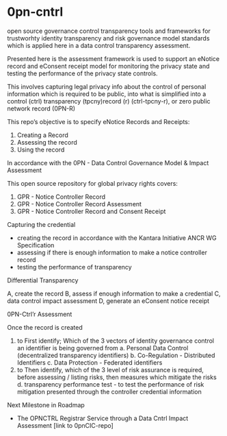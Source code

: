 # 0pn-cntrl
open source governance control transparency tools and frameworks for trustworhty identity transparency and risk governance model standards which is applied here in a data control transparency assessment. 

Presented here is the assessment framework is used to support  an eNotice record and eConsent receipt model for  monitoring the privacy state and testing the performance of the privacy state controls. 

This involves capturing legal privacy info about the control of personal information which is required to be public, into what is simplified into a control (ctrl) transparency (tpcny)record (r) (ctrl-tpcny-r), or zero public network record (0PN-R)

This repo’s objective is to specify eNotice Records and Receipts: 
1. Creating a Record
2. Assessing the record 
3. Using the record 

In accordance with  the 0PN - Data Control Governance Model & Impact Assessment 

This open source repository for global privacy rights covers: 
1. GPR - Notice Controller Record
2. GPR - Notice Controller Record Assessment 
3. GPR - Notice Controller Record and Consent Receipt 

Capturing the credential
- creating the record in accordance with the Kantara Initiative ANCR WG Specification 
- assessing if there is enough information to make a notice controller record 
- testing the performance of transparency

Differential Transparency

A, create the record
B, assess if enough information to make a credential 
C, data control impact assessment
D, generate an eConsent notice receipt

0PN-Ctrl’r Assessment

Once the record is created

1. to First identify;  Which of the 3 vectors of identity governance control an identifier is being governed from 
a. Personal Data Control (decentralized transparency identifiers) 
b. Co-Regulation - Distributed Identifiers
c. Data Protection - Federated identifiers 
2. to Then identify, which of the 3 level of risk assurance is required, before assessing / listing risks, then measures which mitigate the risks
d. transparency performance test - to test the performance of risk mitigation presented through the controller credential information 

Next Milestone in Roadmap
- The  OPNCTRL Registrar Service through a Data Cntrl Impact Assessment [link to 0pnCIC-repo]
